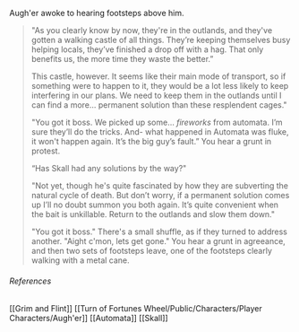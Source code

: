 Augh'er awoke to hearing footsteps above him.

> "As you clearly know by now, they're in the outlands, and they've gotten a walking castle of all things. They’re keeping themselves busy helping locals, they’ve finished a drop off with a hag. That only benefits us, the more time they waste the better.”
> 
> This castle, however. It seems like their main mode of transport, so if something were to happen to it, they would be a lot less likely to keep interfering in our plans. We need to keep them in the outlands until I can find a more... permanent solution than these resplendent cages."
> 
> "You got it boss. We picked up some… *fireworks* from automata. I’m sure they’ll do the tricks. And- what happened in Automata was fluke, it won't happen again. It’s the big guy’s fault.” You hear a grunt in protest.
> 
> “Has Skall had any solutions by the way?"
> 
> "Not yet, though he's quite fascinated by how they are subverting the natural cycle of death. But don’t worry, if a permanent solution comes up I’ll no doubt summon you both again. It’s quite convenient when the bait is unkillable. Return to the outlands and slow them down."
> 
> "You got it boss." There's a small shuffle, as if they turned to address another. "Aight c'mon, lets get gone." You hear a grunt in agreeance, and then two sets of footsteps leave, one of the footsteps clearly walking with a metal cane.

###### References
[[Grim and Flint]]
[[Turn of Fortunes Wheel/Public/Characters/Player Characters/Augh'er]]
[[Automata]]
[[Skall]]